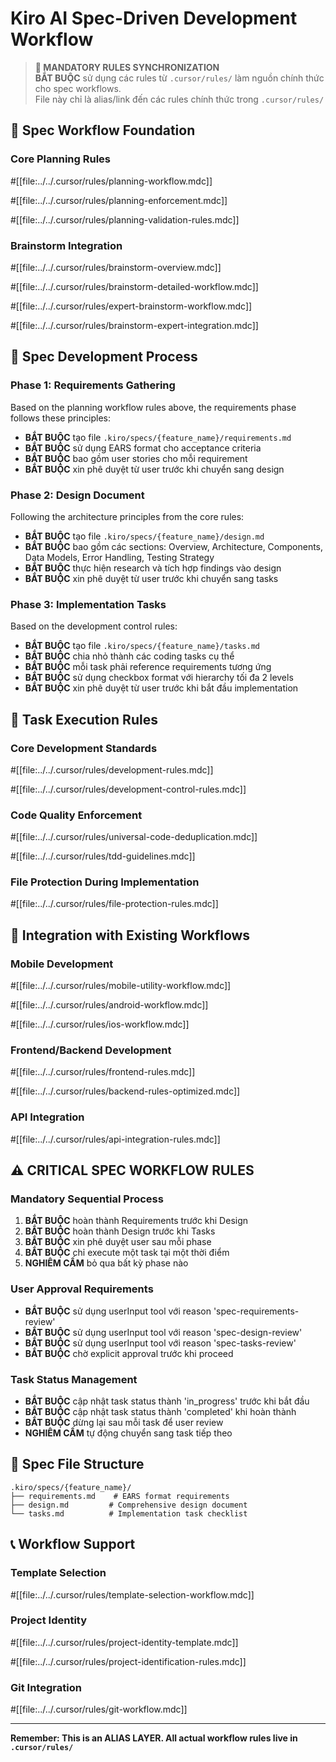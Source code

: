# Kiro AI Spec-Driven Development Workflow

> **🔗 MANDATORY RULES SYNCHRONIZATION**  
> **BẮT BUỘC** sử dụng các rules từ `.cursor/rules/` làm nguồn chính thức cho spec workflows.  
> File này chỉ là alias/link đến các rules chính thức trong `.cursor/rules/`

## 🎯 Spec Workflow Foundation

### Core Planning Rules

#[[file:../../.cursor/rules/planning-workflow.mdc]]

#[[file:../../.cursor/rules/planning-enforcement.mdc]]

#[[file:../../.cursor/rules/planning-validation-rules.mdc]]

### Brainstorm Integration

#[[file:../../.cursor/rules/brainstorm-overview.mdc]]

#[[file:../../.cursor/rules/brainstorm-detailed-workflow.mdc]]

#[[file:../../.cursor/rules/expert-brainstorm-workflow.mdc]]

#[[file:../../.cursor/rules/brainstorm-expert-integration.mdc]]

## 🔄 Spec Development Process

### Phase 1: Requirements Gathering

Based on the planning workflow rules above, the requirements phase follows these principles:

- **BẮT BUỘC** tạo file `.kiro/specs/{feature_name}/requirements.md`
- **BẮT BUỘC** sử dụng EARS format cho acceptance criteria
- **BẮT BUỘC** bao gồm user stories cho mỗi requirement
- **BẮT BUỘC** xin phê duyệt từ user trước khi chuyển sang design

### Phase 2: Design Document

Following the architecture principles from the core rules:

- **BẮT BUỘC** tạo file `.kiro/specs/{feature_name}/design.md`
- **BẮT BUỘC** bao gồm các sections: Overview, Architecture, Components, Data Models, Error Handling, Testing Strategy
- **BẮT BUỘC** thực hiện research và tích hợp findings vào design
- **BẮT BUỘC** xin phê duyệt từ user trước khi chuyển sang tasks

### Phase 3: Implementation Tasks

Based on the development control rules:

- **BẮT BUỘC** tạo file `.kiro/specs/{feature_name}/tasks.md`
- **BẮT BUỘC** chia nhỏ thành các coding tasks cụ thể
- **BẮT BUỘC** mỗi task phải reference requirements tương ứng
- **BẮT BUỘC** sử dụng checkbox format với hierarchy tối đa 2 levels
- **BẮT BUỘC** xin phê duyệt từ user trước khi bắt đầu implementation

## 🎯 Task Execution Rules

### Core Development Standards

#[[file:../../.cursor/rules/development-rules.mdc]]

#[[file:../../.cursor/rules/development-control-rules.mdc]]

### Code Quality Enforcement

#[[file:../../.cursor/rules/universal-code-deduplication.mdc]]

#[[file:../../.cursor/rules/tdd-guidelines.mdc]]

### File Protection During Implementation

#[[file:../../.cursor/rules/file-protection-rules.mdc]]

## 🔄 Integration with Existing Workflows

### Mobile Development

#[[file:../../.cursor/rules/mobile-utility-workflow.mdc]]

#[[file:../../.cursor/rules/android-workflow.mdc]]

#[[file:../../.cursor/rules/ios-workflow.mdc]]

### Frontend/Backend Development

#[[file:../../.cursor/rules/frontend-rules.mdc]]

#[[file:../../.cursor/rules/backend-rules-optimized.mdc]]

### API Integration

#[[file:../../.cursor/rules/api-integration-rules.mdc]]

## ⚠️ CRITICAL SPEC WORKFLOW RULES

### Mandatory Sequential Process

1. **BẮT BUỘC** hoàn thành Requirements trước khi Design
2. **BẮT BUỘC** hoàn thành Design trước khi Tasks
3. **BẮT BUỘC** xin phê duyệt user sau mỗi phase
4. **BẮT BUỘC** chỉ execute một task tại một thời điểm
5. **NGHIÊM CẤM** bỏ qua bất kỳ phase nào

### User Approval Requirements

- **BẮT BUỘC** sử dụng userInput tool với reason 'spec-requirements-review'
- **BẮT BUỘC** sử dụng userInput tool với reason 'spec-design-review'
- **BẮT BUỘC** sử dụng userInput tool với reason 'spec-tasks-review'
- **BẮT BUỘC** chờ explicit approval trước khi proceed

### Task Status Management

- **BẮT BUỘC** cập nhật task status thành 'in_progress' trước khi bắt đầu
- **BẮT BUỘC** cập nhật task status thành 'completed' khi hoàn thành
- **BẮT BUỘC** dừng lại sau mỗi task để user review
- **NGHIÊM CẤM** tự động chuyển sang task tiếp theo

## 🔧 Spec File Structure

```
.kiro/specs/{feature_name}/
├── requirements.md    # EARS format requirements
├── design.md         # Comprehensive design document
└── tasks.md          # Implementation task checklist
```

## 📞 Workflow Support

### Template Selection

#[[file:../../.cursor/rules/template-selection-workflow.mdc]]

### Project Identity

#[[file:../../.cursor/rules/project-identity-template.mdc]]

#[[file:../../.cursor/rules/project-identification-rules.mdc]]

### Git Integration

#[[file:../../.cursor/rules/git-workflow.mdc]]

---

**Remember: This is an ALIAS LAYER. All actual workflow rules live in `.cursor/rules/`**